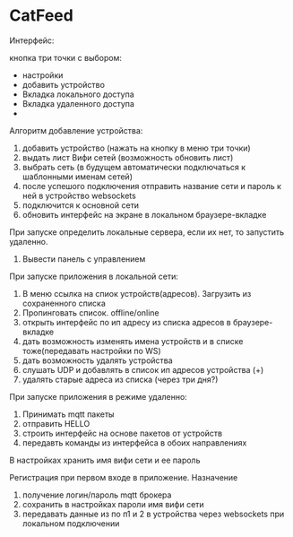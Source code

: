 # CatFeed

Интерфейс:

кнопка три точки с выбором:
- настройки
- добавить устройство
- Вкладка локального доступа
- Вкладка удаленного доступа
- 
Алгоритм добавление устройства:
1. добавить устройство (нажать на кнопку в меню три точки)
2. выдать лист Вифи сетей (возможность обновить лист)
3. выбрать сеть (в будущем автоматически подключаться к шаблонными именам сетей)
4. после успешого подключения отправить название сети и пароль к ней в устройство websockets
5. подключится к основной сети
6. обновить интерфейс на экране в локальном браузере-вкладке

При запуске определить локальные сервера, если их нет, то запустить удаленно.
1. Вывести панель с управлением

При запуске приложения в локальной сети:
1. В меню ссылка на спиок устройств(адресов). Загрузить из сохраненного списка 
2. Пропинговать список. offline/online 
3. открыть интерфейс по ип адресу из списка адресов в браузере-вкладке
4. дать возможность изменять имена устройств и в списке тоже(передавать настройки по WS)
5. дать возможность удалять устройства
6. слушать UDP и добавлять в список ип адресов устройства  (+)
7. удалять старые адреса из списка (через три дня?)


При запуске приложения в режиме удаленно:
1. Принимать mqtt пакеты
2. отправить HELLO
3. строить интерфейс на основе пакетов от устройств
4. передавть команды из интерфейса в обоих направлениях

В настройках хранить имя вифи сети и ее пароль

Регистрация при первом входе в приложение. Назначение
1. получение логин/пароль mqtt брокера
2. сохранить в настройках пароли имя вифи сети
3. передавать данные из по п1 и 2 в устройства через websockets при локальном подключении
